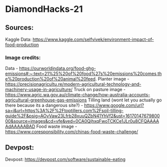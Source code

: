 # DiamondHacks-21

## Sources:

Kaggle Data: https://www.kaggle.com/selfvivek/environment-impact-of-food-production

### Image credits:
Data - https://ourworldindata.org/food-ghg-emissions#:~:text=21%25%20of%20food%27s%20emissions%20comes,the%20production%20of%20animal%20feed.
Planter image - https://precisionagricultu.re/modern-agricultural-technology-and-machinery-usage-in-agriculture/
Truck on pasture image - https://www.agric.wa.gov.au/climate-change/how-australia-accounts-agricultural-greenhouse-gas-emissions
Tilling land (wont let you actually go there because its a dangerous site?) - https://www.google.com/url?sa=i&url=https%3A%2F%2Ftoptillers.com%2Fsoil-tilling-guide%2F&psig=AOvVaw23Lfrb28xuuQZbN41YhVf2&ust=1617014767980000&source=images&cd=vfe&ved=0CA0QjhxqFwoTCKCe1JLr0u8CFQAAAAAdAAAAABAD
Food waste image - https://www.coresponsibility.com/chinas-food-waste-challenge/

## Devpost:

Devpost: https://devpost.com/software/sustainable-eating
